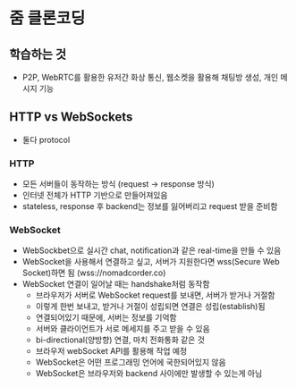 # 줌 클론코딩

## 학습하는 것
- P2P, WebRTC를 활용한 유저간 화상 통신, 웹소켓을 활용해 채팅방 생성, 개인 메시지 기능

## HTTP vs WebSockets
- 둘다 protocol
### HTTP
- 모든 서버들이 동작하는 방식 (request -> response 방식)
- 인터넷 전체가 HTTP 기반으로 만들어져있음
- stateless, response 후 backend는 정보를 잃어버리고 request 받을 준비함

### WebSocket
- WebSockbet으로 실시간 chat, notification과 같은 real-time을 만들 수 있음
- WebSocket을 사용해서 연결하고 싶고, 서버가 지원한다면 wss(Secure Web Socket)하면 됨 (wss://nomadcorder.co)
- WebSocket 연결이 일어날 때는 handshake처럼 동작함
  - 브라우저가 서버로 WebSocket request를 보내면, 서버가 받거나 거절함
  - 이렇게 한번 보내고, 받거나 거절이 성립되면 연결은 성립(establish)됨
  - 연결되어있기 때문에, 서버는 정보를 기억함
  - 서버와 클라이언트가 서로 메세지를 주고 받을 수 있음
  - bi-directional(양방향) 연결, 마치 전화통화 같은 것
  - 브라우저 webSocket API를 활용해 작업 예정
  - WebSocket은 어떤 프로그래밍 언어에 국한되어있지 않음
  - WebSocket은 브라우저와 backend 사이에만 발생할 수 있는게 아님


